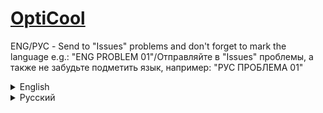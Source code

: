 # [OptiCool](https://modrinth.com/modpack/opticool)
ENG/РУС - Send to "Issues" problems and don't forget to mark the language e.g.: "ENG PROBLEM 01"/Отправляйте в "Issues" проблемы, а также не забудьте подметить язык, например: "РУС ПРОБЛЕМА 01"


<details>
<summary>English</summary>

**OptiCool** is a modpack that has **improved optimization** and **support OptiFine features**! 


<details>
<summary>Optimization Comparison</summary>

Let's compare OptiCool 1.0 B1 pre1 with [OptiFabric](https://modrinth.com/modpack/optifabric-modpack) and OptiFine (1.21.4)!

Menu in 1.21.4 OptiFine
![2025-05-21_17 12 31](https://github.com/user-attachments/assets/686e263c-cbde-4642-991b-67ca58cf7a08)
![2025-05-21_17 12 37](https://github.com/user-attachments/assets/3f5ad2b0-aa48-457b-a2a7-d4533a6048b0)
![2025-05-21_17 12 43](https://github.com/user-attachments/assets/407805e0-3887-4356-b0c9-56f9b55ae59d)

Menu in OptiFabric (Modpack)
![2025-05-21_20 03 22](https://github.com/user-attachments/assets/aecc1faa-4c89-418a-afcd-6c7973a16617)
![2025-05-21_20 04 09](https://github.com/user-attachments/assets/518abcc3-d3ff-4b13-a05e-1539b14b7b18)
![2025-05-21_20 04 15](https://github.com/user-attachments/assets/919c5f7e-496a-4cf1-9737-7f71d51faa11)

Menu in OptiCool 1.0 B1 pre1
![2025-05-21_20 28 45](https://github.com/user-attachments/assets/606ccb36-553f-4460-8cb6-f2f894aeade8)
![2025-05-21_20 29 05](https://github.com/user-attachments/assets/842f652a-4004-4803-9a4f-4985a904fee6)
![2025-05-21_20 29 13](https://github.com/user-attachments/assets/934ebe67-0492-4564-870c-ac313dd9ae97)
![2025-05-21_20 29 18](https://github.com/user-attachments/assets/036c04dc-afb3-4573-967e-bba21e09501b)

As you've already noticed for yourself that OptiCool is inspired by old OptiFine parts...

Now let's get to the most interesting part - FPS Testing!

FPS with 1.21.4 OptiFine
![2025-05-21_21 04 42](https://github.com/user-attachments/assets/a2efdc3a-a2d6-4da2-b7b8-5a0129538de4)
I had to put 12 chunks to have an accurate result.

FPS with OptiFabric (Modpack)
![2025-05-21_20 50 14](https://github.com/user-attachments/assets/6b83e521-fdec-4ca4-96cd-4d20d8c9ab3a)

FPS with OptiCool 1.0 B1 pre1
![2025-05-21_21 35 59](https://github.com/user-attachments/assets/57390dec-f9b2-429e-9def-8fa27f9a6bbd)
Why this result? Most likely because OptiCool uses optimized settings options that try to give the look of Minecraft on Fancy graphics although it's Fast and fixes the big lag issues from particles.

</details>



<details>
<summary>Additional</summary>

In new versions there will be **updates or add mods for optimization / mods for OptiFine features**.

</details>



There are **8 editions** (2 editions support both **Fabric** and **Quilt**) of OptiCool:

1. Default Edition (The name of the edition is hidden and looks like this: OptiCool) - **basic OptiCool**.
2. **Plus Edition** - **improved version of OptiCool** where **useful mods are added**!
3. **NeoForge** Edition - OptiCool port on **NeoForge**.
4. **NeoForge Plus Edition** - **OptiCool: Plus Edition** port on **NeoForge**.

Non-updatable:
1. OptiCool Beta 1.7.3 - OptiCool for Beta 1.7.3 (Babric) Reason: Not supporting json files.
2. OptiCool Beta 1.7.3: Plus Edition - OptiCool: Plus Edition for Beta 1.7.3 (Babric) Reason: Not supporting json files.
<details>
<summary>Spoiler</summary>

New editions may be completely different and you may not like it. 

</details>


</details>





<details>
<summary>Русский</summary>

**OptiCool** - модпак с **улучшенной оптимизацией** и **поддержкой возможностей OptiFine**! 


<details>
<summary>Сравнение Оптимизации</summary>

Давайте сравним OptiCool 1.0 B1 pre1 с [OptiFabric](https://modrinth.com/modpack/optifabric-modpack) и OptiFine (1.21.4)!

Меню в 1.21.4 OptiFine
![2025-05-21_17 12 31](https://github.com/user-attachments/assets/686e263c-cbde-4642-991b-67ca58cf7a08)
![2025-05-21_17 12 37](https://github.com/user-attachments/assets/3f5ad2b0-aa48-457b-a2a7-d4533a6048b0)
![2025-05-21_17 12 43](https://github.com/user-attachments/assets/407805e0-3887-4356-b0c9-56f9b55ae59d)

Меню в OptiFabric (Модпак)
![2025-05-21_20 03 22](https://github.com/user-attachments/assets/aecc1faa-4c89-418a-afcd-6c7973a16617)
![2025-05-21_20 04 09](https://github.com/user-attachments/assets/518abcc3-d3ff-4b13-a05e-1539b14b7b18)
![2025-05-21_20 04 15](https://github.com/user-attachments/assets/919c5f7e-496a-4cf1-9737-7f71d51faa11)

Меню в OptiCool 1.0 B1 pre1
![2025-05-21_20 28 45](https://github.com/user-attachments/assets/606ccb36-553f-4460-8cb6-f2f894aeade8)
![2025-05-21_20 29 05](https://github.com/user-attachments/assets/842f652a-4004-4803-9a4f-4985a904fee6)
![2025-05-21_20 29 13](https://github.com/user-attachments/assets/934ebe67-0492-4564-870c-ac313dd9ae97)
![2025-05-21_20 29 18](https://github.com/user-attachments/assets/036c04dc-afb3-4573-967e-bba21e09501b)

Как вы уже и сами заметили, что OptiCool вдохновляется старыми деталями OptiFine...

Теперь перейдём к самому интересному - Тестирование FPS!

FPS с 1.21.4 OptiFine
![2025-05-21_21 04 42](https://github.com/user-attachments/assets/a2efdc3a-a2d6-4da2-b7b8-5a0129538de4)
Пришлось поставить 12 чанков, чтобы был результат точен.

FPS с OptiFabric (Модпак)
![2025-05-21_20 50 14](https://github.com/user-attachments/assets/6b83e521-fdec-4ca4-96cd-4d20d8c9ab3a)

FPS с OptiCool 1.0 B1 pre1
![2025-05-21_21 35 59](https://github.com/user-attachments/assets/57390dec-f9b2-429e-9def-8fa27f9a6bbd)
Почему такой результат? Скорее всего из-за того, что OptiCool использует оптимизированные варианты настроек, которые стараются придать вид Minecraft на Детальном графике, хотя это Быстрая и исправить большие проблемы с лагами от частиц.

</details>



<details>
<summary>Дополнительно</summary>

В новых версиях будут **обновления или добавления модов для оптимизации / модов для возможностей OptiFine**.

</details>



Имеются **8 изданий** (2 издания поддерживают и **Fabric**, и **Quilt**) OptiCool:

1. Default Edition (Название издания скрыто и это выглядит вот так: OptiCool) - **обычный OptiCool**.
2. **Plus Edition** - **улучшенная версия OptiCool** где **добавлены полезные моды**!
3. **NeoForge** Edition - порт OptiCool на **NeoForge**.
4. **NeoForge Plus Edition** - порт **OptiCool: Plus Edition** на **NeoForge**.

Не обновляемые:
1. OptiCool Beta 1.7.3 - OptiCool для Beta 1.7.3 (Babric) Причина: Не поддержка json файлов.
2. OptiCool Beta 1.7.3: Plus Edition - OptiCool: Plus Edition для Beta 1.7.3 (Babric) Причина: Не поддержка json файлов.
<details>
<summary>Спойлер</summary>

Новые издания могут быть совершенно другими и вам это может не понравиться. 

</details>


</details>


